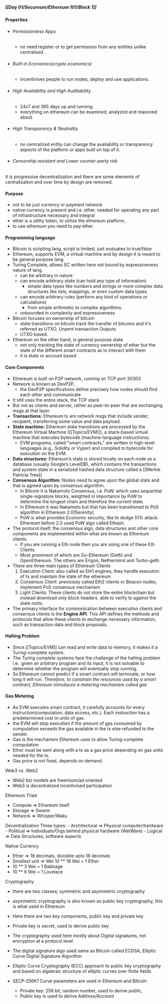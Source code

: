 ##### [[Day 01/Secureum/Ethereum 101/Block 1]]

#### Properties

- ###### Permissionless Apps
	- no need register or to get permission from any entities unlike centralised .
- ###### Built-in Economics(crypto economics)
	- incentivises people to run nodes, deploy and use applications.
- ###### High Availability and High Auditability 
	- 24x7 and 365 days up and running. 
	- everything on ethereum can be examined, analyzed and reasoned about.
- ###### High Transparency & Neutrality
	- no centralized entity can change the availability or transparency aspects of the platform or apps built on top of it.
- ###### Censorship resistant and Lower counter-party risk


It is progressive decentralization and there are some elements of centralization and over time by design are removed.

#### Purpose

- not to be just currency or payment network
- native currency is present and i.e. ether. needed for operating any part of infrastructure necessary and integral
- ether is a utility token, to utilize the ethereum platform, 
- to use ethereum you need to pay ether 

#### Programming language

- Bitcoin is scripting lang, script is limited, just evaluates to true/false
- Ethereum, supports EVM, a virtual machine and by design it is meant to be general purpose lang
- Turing Complete, allows SC written here not bound by expressiveness nature of lang. 
	- can be arbitrary in nature
	- can encode arbitrary state (can hold any type of information)
		- simple data types like numbers and strings or more complex data structures like lists, mappings, or even custom data types.
	- can encode arbitrary rules (perform any kind of operations or calculations)
		- from simple arithmetic to complex algorithms.
	- unbounded in complexity and expressiveness
- Bitcoin focuses on ownership of bitcoin
	- state transitions on bitcoin track the transfer of bitcoins and it's referred as UTXO, Unpent transaction Outputs
	- UTXO based.
- Ethereum on the other hand, is general purpose state
	- not only tracking the state of currency ownership of ether but the state of the different smart contracts as tx interact with them
	- it is state or account based

#### Core Components
- Ethereum is built on P2P network, running on TCP port 30303
- Network is known as DevP2P, 
	- the DevP2P specifications define precisely how nodes should find each other and communicate
- It still uses the entire stack, the TCP stack
- But not as clients and server, rather as peer-to-peer that are exchanging msgs at that layer.
- **Transactions:**  Ethereum tx are network msgs that include sender, recipient, transferring some value and data payload.
-  **State machine:** Ethereum state transitions are processed by the Ethereum Virtual Machine ([[Topics/EVM]]), a stack-based virtual machine that executes bytecode (machine-language instructions). 
	- EVM programs, called "smart contracts," are written in high-level languages (e.g., Solidity or Vyper) and compiled to bytecode for execution on the EVM.
- **Data structures:** Ethereum’s state is stored locally on each node as a database (usually Google’s LevelDB), which contains the transactions and system state in a serialized hashed data structure called a [[Merkle Patricia Tree]]
- **Consensus Algorithm:** Nodes need to agree upon the global state and that is agreed upon by consensus algorithm.
	- In Bitcoin it is Nakamoto Consensus, i.e. PoW. which uses sequential single-signature blocks, weighted in importance by PoW to determine the longest chain and therefore the current state.
	- In Ethereum it was Nakamoto but that has been transitioned to PoS algorithm in Ethereum 2.0(Serenity).
	- PoW is what provides Economic security, like to dodge 51% attack. Ethereum before 2.0 used PoW algo called Ethash.
- The protocol itself, the consensus algo, data structures and other core components are implemented within what are known as Ethereum clients. 
	- If you are running a Eth node then you are using one of these Eth Clients.
	- Most prominent of which are Go-Ethereum (Geth) and OpenEthereum. The others are Erigon, Nethermind and Turbo-geth.
- There are three main types of Ethereum Clients
	1. Execution Client: also called as Eth1 engines, they handle execution of tx and maintain the state of the ethereum
	2. Consensus Client: previosuly called Eth2 clients or Beacon nodes, implement PoS consensus mechanism
	3. Light Clients: These clients do not store the entire blockchain but instead download only block headers. able to verify tx against the state roots.
- The primary interface for communication between execution clients and consensus clients is the **Engine API**. This API defines the methods and protocols that allow these clients to exchange necessary information, such as transaction data and block proposals.

#### Halting Problem
- Since [[Topics/EVM]] can read and write data to memory, it makes it a Turing-complete system.
- The Turing complete systems face the challenge of the halting problem i.e.  given an arbitrary program and its input, it is not solvable to determine whether the program will eventually stop running.
- So Ethereum cannot predict if a smart contract will terminate, or how long it will run. *Therefore, to constrain the resources used by a smart contract, Ethereum introduces a metering mechanism called gas*

#### Gas Metering
- As EVM executes smart contract, it carefully accounts for every instruction(computation, data access, etc.). Each instruction has a predetermined cost in units of gas. 
- the EVM will stop execution if the amount of gas consumed by computation exceeds the gas available in the tx else refunded to the sender.
- Gas is the mechanism Ethereum uses to allow Turing-complete computation
- Ether must be sent along with a tx as a gas price depending on gas units needed for the tx.
- Gas price is not fixed, depends on demand. 


Web3 vs. Web2
- Web2 biz models are freemium/ad oriented
- Web3 is decentralized incentivised participation

Ethereum Triad
- Compute => Ethereum itself
- Storage => Swarm
- Network => Whisper/Waku

Decentralization
	Three types:
		- Architectural => Physical computer/hardware
		- Political => Individuals/Orgs behind physical hardware (WetWare)
		- Logical => Data Structures, software aspects


Native Currency
- Ether => 18 decimals, divisible upto 18 decimals
- Smallest unit => Wei 10 ** 18 Wei = 1 Ether
- 10 ** 3 Wei = 1 Babbage
- 10 ** 6 Wei = 1 Lovelace

Cryptography
- there are two classes; symmetric and asymmetric cryptography
- asymmetric cryptography is also known as public key cryptography, this is what used in Ethereum
- Here there are two key components, public key and private key
- Private key is secret, used to derive public key
- The cryptography used here mostly about Digital signatures, not encryption at a protocol level
- The digital signature algo used same as Bitcoin called ECDSA, Elliptic Curve Digital Signature Algorithm
- Elliptic Curve Cryptography (ECC) approach to public key cryptography and based on algebraic structure of elliptic curves over finite fields
- SECP-256K1 Curve parameters are used in Ethereum and Bitcoin

	- Private key: 256 bit, random number, used to derive public, 
	- Public key is used to derive Address/Account